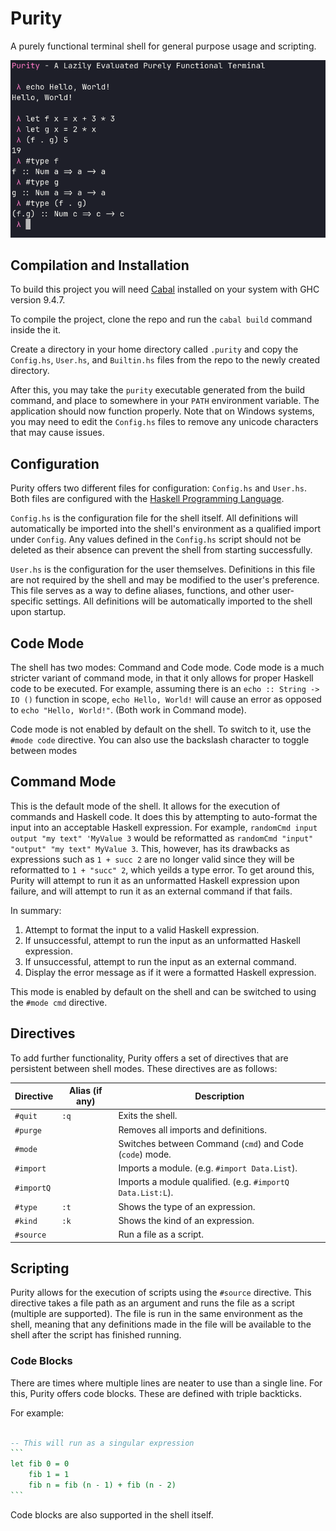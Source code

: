 # Purity 

A purely functional terminal shell for general purpose usage and scripting.

![Purity Preview](https://github.com/Archaversine/purity/blob/main/pictures/preview.png)

## Compilation and Installation 

To build this project you will need [Cabal](https://www.haskell.org/cabal/) 
installed on your system with GHC version 9.4.7.

To compile the project, clone the repo and run the `cabal build` command inside 
the it.

Create a directory in your home directory called `.purity` and copy the `Config.hs`,
`User.hs`, and `Builtin.hs` files from the repo to the newly created directory.

After this, you may take the `purity` executable generated from the build command, 
and place to somewhere in your `PATH` environment variable. The application should 
now function properly. Note that on Windows systems, you may need to edit the 
`Config.hs` files to remove any unicode characters that may cause issues.

## Configuration 

Purity offers two different files for configuration: `Config.hs` and `User.hs`.
Both files are configured with the [Haskell Programming Language](https://www.haskell.org/).

`Config.hs` is the configuration file for the shell itself. All definitions will 
automatically be imported into the shell's environment as a qualified import 
under `Config`. Any values defined in the `Config.hs` script should not be 
deleted as their absence can prevent the shell from starting successfully.

`User.hs` is the configuration for the user themselves. Definitions in this file 
are not required by the shell and may be modified to the user's preference. This 
file serves as a way to define aliases, functions, and other user-specific 
settings. All definitions will be automatically imported to the shell upon 
startup.

## Code Mode 

The shell has two modes: Command and Code mode. Code mode is a much stricter 
variant of command mode, in that it only allows for proper Haskell code to be 
executed. For example, assuming there is an `echo :: String -> IO ()` function 
in scope, `echo Hello, World!` will cause an error as opposed to `echo "Hello, World!"`.
(Both work in Command mode).

Code mode is not enabled by default on the shell. To switch to it, use the `#mode code` 
directive. You can also use the backslash character to toggle between modes

## Command Mode

This is the default mode of the shell. It allows for the execution of commands 
and Haskell code. It does this by attempting to auto-format the input into an 
acceptable Haskell expression. For example, `randomCmd input output "my text" 'MyValue 3` 
would be reformatted as `randomCmd "input" "output" "my text" MyValue 3`. This, however, 
has its drawbacks as expressions such as `1 + succ 2` are no longer valid since 
they will be reformatted to `1 + "succ" 2`, which yeilds a type error. To get 
around this, Purity will attempt to run it as an unformatted Haskell expression 
upon failure, and will attempt to run it as an external command if that fails.

In summary:

1. Attempt to format the input to a valid Haskell expression.
2. If unsuccessful, attempt to run the input as an unformatted Haskell expression.
3. If unsuccessful, attempt to run the input as an external command.
4. Display the error message as if it were a formatted Haskell expression.

This mode is enabled by default on the shell and can be switched to using the 
`#mode cmd` directive.

## Directives 

To add further functionality, Purity offers a set of directives that are persistent 
between shell modes. These directives are as follows: 

| Directive | Alias (if any) | Description | 
| --------- | -------------- | ----------- | 
| `#quit`   | `:q`           | Exits the shell. | 
| `#purge`  |                | Removes all imports and definitions. |
| `#mode`   |                | Switches between Command (`cmd`) and Code (`code`) mode. |
| `#import` |                | Imports a module. (e.g. `#import Data.List`). |
| `#importQ`|                | Imports a module qualified. (e.g. `#importQ Data.List:L`). |
| `#type`   | `:t`           | Shows the type of an expression. |
| `#kind`   | `:k`           | Shows the kind of an expression. |
| `#source` |                | Run a file as a script. |

## Scripting

Purity allows for the execution of scripts using the `#source` directive. This 
directive takes a file path as an argument and runs the file as a script (multiple are supported). 
The file is run in the same environment as the shell, meaning that any definitions 
made in the file will be available to the shell after the script has finished 
running.

### Code Blocks

There are times where multiple lines are neater to use than a single line. For 
this, Purity offers code blocks. These are defined with triple backticks.

For example:

````haskell 

-- This will run as a singular expression
```
let fib 0 = 0 
    fib 1 = 1 
    fib n = fib (n - 1) + fib (n - 2)
```

````

Code blocks are also supported in the shell itself.
